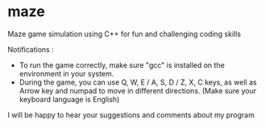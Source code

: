 # maze
Maze game simulation using C++ for fun and challenging coding skills

Notifications :
- To run the game correctly, make sure "gcc" is installed on the environment in your system.
- During the game, you can use Q, W, E / A, S, D / Z, X, C keys, as well as Arrow key and numpad to move in different directions. (Make sure your keyboard language is English)

I will be happy to hear your suggestions and comments about my program